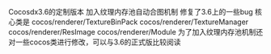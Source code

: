 Cocosdx3.6的定制版本
加入纹理内存池自动合图机制
修复了3.6上的一些bug
核心类是
cocos/renderer/TextureBinPack
cocos/renderer/TextureManager
cocos/renderer/ResImage
cocos/renderer/Module
为了加入纹理内存池机制还对一些cocos类进行修改，可以与3.6的正式版比较阅读